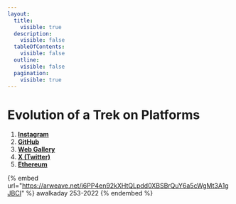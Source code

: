 ```yaml
---
layout:
  title:
    visible: true
  description:
    visible: false
  tableOfContents:
    visible: false
  outline:
    visible: false
  pagination:
    visible: true
---
```


# Evolution of a Trek on Platforms

1. [**Instagram**](instagram.md)
2. [**GitHub**](github.md)
3. [**Web Gallery**](web-gallery.md)
4. [**X (Twitter)**](x-twitter.md)
5. [**Ethereum**](ethereum.md)



{% embed url="https://arweave.net/i6PP4en92kXHtQLpdd0XBSBrQuY6a5cWgMt3A1gJBCI" %}
awalkaday 253-2022
{% endembed %}

